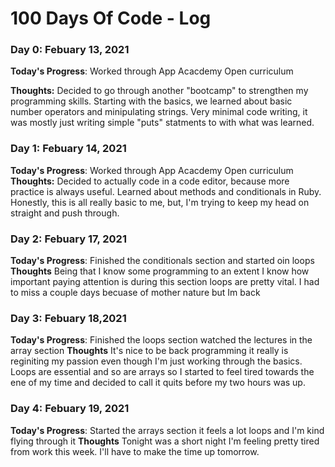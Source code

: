 # 100 Days Of Code - Log

### Day 0: Febuary 13, 2021


**Today's Progress**: Worked through App Acacdemy Open curriculum

**Thoughts:** Decided to go through another "bootcamp" to strengthen my programming skills. Starting with the basics, we learned about basic number operators and minipulating strings. Very minimal code writing, it was mostly just writing simple "puts" statments to with what was learned.

### Day 1: Febuary 14, 2021

**Today's Progress**: Worked through App Acacdemy Open curriculum
**Thoughts:** Decided to actually code in a code editor, because more practice is always useful. Learned about methods and conditionals in Ruby. Honestly, this is all really basic to me, but, I'm trying to keep my head on straight and push through. 

### Day 2: Febuary 17, 2021
**Today's Progress**: Finished the conditionals section and started oin loops
**Thoughts** Being that I know some programming to an extent I know how important paying attention is during this section loops are pretty vital. I had to miss a couple days becuase of mother nature but Im back 

### Day 3: Febuary 18,2021
**Today's Progress**: Finished the loops section watched the lectures in the array section
**Thoughts** It's nice to be back programming it really is reginiting my passion even though I'm just working through the basics. Loops are essential and so are arrays so I started to feel tired towards the ene of my time and decided to call it quits before my two hours was up.

### Day 4: Febuary 19, 2021
**Today's Progress**: Started the arrays section it feels a lot loops and I'm kind flying through it
**Thoughts** Tonight was a short night I'm feeling pretty tired from work this week. I'll have to make the time up tomorrow.
